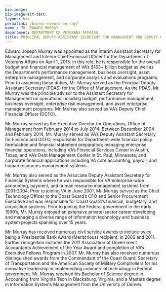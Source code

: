 ```yaml
---
bio-image:
bio-image-alt-text:
layout: bio
permalink: /bio/mr-edward-murray/
name : MR. EDWARD MURRAY
department: DEPARTMENT OF VETERANS AFFAIRS
title: PRINCIPAL DEPUTY ASSISTANT SECRETARY FOR MANAGEMENT AND DEPUTY CHIEF FINANCIAL OFFICER
---
```

   Edward Joseph Murray was appointed as the Interim Assistant Secretary for Management and Interim Chief Financial Officer for the Department of Veterans Affairs on April 1, 2015. In this role, he is responsible for the overall budget and financial management of VA’s $163+ billion budget as well as the Department’s performance management, business oversight, asset enterprise management, and corporate analysis and evaluations programs. Prior to assuming these duties, Mr. Murray served as the Principal Deputy Assistant Secretary (PDAS) for the Office of Management. As the PDAS, Mr. Murray was the principle advisor to the Assistant Secretary for Management on operations including budget, performance management, business oversight, enterprise risk management, and asset enterprise management programs. Mr. Murray also served as VA’s Deputy Chief Financial Officer (DCFO).
             
   Mr. Murray served as the Executive Director for Operations, Office of Management from February 2014 to July 2014. Between December 2004 and February 2014, Mr. Murray served as VA’s Deputy Assistant Secretary for Finance and DCFO, responsible for Department-wide financial policy formulation and financial statement preparation; managing enterprise financial operations, including VA’s Financial Services Center in Austin, Texas, and VA’s Debt Management Center in St. Paul, Minnesota; and corporate financial applications including VA core accounting, payroll, and human resources management systems.
             
   Mr. Murray also served as the Associate Deputy Assistant Secretary for Financial Systems where he was responsible for VA enterprise-wide accounting, payment, and human resource management systems from 2001-2004. Prior to joining VA in June 2001, Mr. Murray served as the Chief Technology Officer to the Coast Guard’s CFO and Senior Procurement Executive and was responsible for Coast Guard’s financial, budgetary, and acquisition systems. Prior to joining the Federal government in the early 1990’s, Mr. Murray enjoyed an extensive private-sector career developing and managing a diverse range of information technology and business system projects spanning over 15 years.
             
   Mr. Murray has received numerous civil service awards to include twice being a Presidential Rank Award (Meritorious) recipient, in 2006 and 2011. Further recognition includes the 2011 Association of Government Accountants Achievement of the Year Award and completion of VA’s Executive Fellows Program in 2007. Mr. Murray has also received numerous distinguished awards from the Commandant of the Coast Guard, Secretary of Transportation and the American Society of Military Comptrollers for his innovative leadership in implementing commercial technology in Federal government. Mr. Murray received his Bachelor of Science degree in Accounting from Virginia Tech in Blacksburg, Virginia, and a Masters degree in Information Systems Management from the University of Denver.

